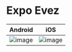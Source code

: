 # Expo Evez

| Android | iOS |
|---|---|
| ![image](https://user-images.githubusercontent.com/47516405/100297317-bcf86d80-2fd1-11eb-93c9-2c4ca29b41c8.png) | ![image](https://user-images.githubusercontent.com/47516405/100297346-d1d50100-2fd1-11eb-983a-6b511b4a0477.png) | 


